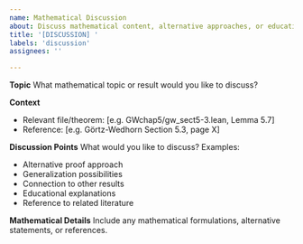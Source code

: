 ```yaml
---
name: Mathematical Discussion
about: Discuss mathematical content, alternative approaches, or educational use
title: '[DISCUSSION] '
labels: 'discussion'
assignees: ''

---
```


**Topic**
What mathematical topic or result would you like to discuss?

**Context**
- Relevant file/theorem: [e.g. GWchap5/gw_sect5-3.lean, Lemma 5.7]
- Reference: [e.g. Görtz-Wedhorn Section 5.3, page X]

**Discussion Points**
What would you like to discuss? Examples:
- Alternative proof approach
- Generalization possibilities
- Connection to other results
- Educational explanations
- Reference to related literature

**Mathematical Details**
Include any mathematical formulations, alternative statements, or references.
